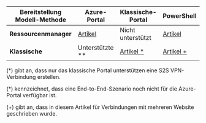 |**Bereitstellung Modell-Methode**| **Azure-Portal** | **Klassische-Portal** | **PowerShell**|
|---|---|---|---|
|**Ressourcenmanager** | [Artikel](vpn-gateway-howto-site-to-site-resource-manager-portal.md)|Nicht unterstützt |[Artikel](..articles/vpn-gateway/vpn-gateway-create-site-to-site-rm-powershell.md) |
|**Klassische** |Unterstützte **| [Artikel *](../articles/vpn-gateway/vpn-gateway-site-to-site-create.md)|[Artikel +](..articles/vpn-gateway/vpn-gateway-multi-site.md) |


(*) gibt an, dass nur das klassische Portal unterstützen eine S2S VPN-Verbindung erstellen.

(*) kennzeichnet, dass eine End-to-End-Szenario noch nicht für die Azure-Portal verfügbar ist.

(+) gibt an, dass in diesem Artikel für Verbindungen mit mehreren Website geschrieben wurde.



